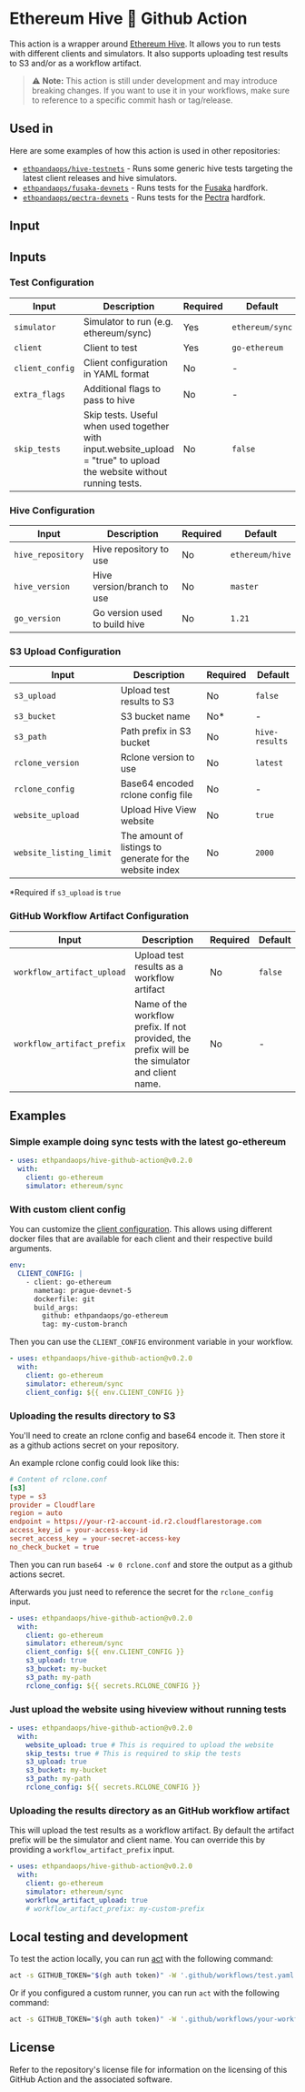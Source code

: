# Ethereum Hive 🐝 Github Action

This action is a wrapper around [Ethereum Hive](https://github.com/ethereum/hive). It allows you to run tests with different clients and simulators. It also supports uploading test results to S3 and/or as a workflow artifact.

> ⚠️ **Note:** This action is still under development and may introduce breaking changes. If you want to use it in your workflows, make sure to reference to a specific commit hash or tag/release.

## Used in

Here are some examples of how this action is used in other repositories:

- [`ethpandaops/hive-testnets`](https://github.com/ethpandaops/hive-tests/tree/master/.github/workflows) - Runs some generic hive tests targeting the latest client releases and hive simulators.
- [`ethpandaops/fusaka-devnets`](https://github.com/ethpandaops/fusaka-devnets/tree/master/.github/workflows) - Runs tests for the [Fusaka](https://eips.ethereum.org/EIPS/eip-7607) hardfork.
- [`ethpandaops/pectra-devnets`](https://github.com/ethpandaops/pectra-devnets/tree/master/.github/workflows) - Runs tests for the [Pectra](https://eips.ethereum.org/EIPS/eip-7600) hardfork.

## Input
## Inputs

### Test Configuration

| Input | Description | Required | Default |
|-------|-------------|----------|---------|
| `simulator` | Simulator to run (e.g. ethereum/sync) | Yes | `ethereum/sync` |
| `client` | Client to test | Yes | `go-ethereum` |
| `client_config` | Client configuration in YAML format | No | - |
| `extra_flags` | Additional flags to pass to hive | No | - |
| `skip_tests` | Skip tests. Useful when used together with input.website_upload = "true" to upload the website without running tests. | No | `false` |

### Hive Configuration

| Input | Description | Required | Default |
|-------|-------------|----------|---------|
| `hive_repository` | Hive repository to use | No | `ethereum/hive` |
| `hive_version` | Hive version/branch to use | No | `master` |
| `go_version` | Go version used to build hive | No | `1.21` |

### S3 Upload Configuration

| Input | Description | Required | Default |
|-------|-------------|----------|---------|
| `s3_upload` | Upload test results to S3 | No | `false` |
| `s3_bucket` | S3 bucket name | No* | - |
| `s3_path` | Path prefix in S3 bucket | No | `hive-results` |
| `rclone_version` | Rclone version to use | No | `latest` |
| `rclone_config` | Base64 encoded rclone config file | No | - |
| `website_upload` | Upload Hive View website | No | `true` |
| `website_listing_limit` | The amount of listings to generate for the website index | No | `2000` |

*Required if `s3_upload` is `true`

### GitHub Workflow Artifact Configuration

| Input | Description | Required | Default |
|-------|-------------|----------|---------|
| `workflow_artifact_upload` | Upload test results as a workflow artifact | No | `false` |
| `workflow_artifact_prefix` | Name of the workflow prefix. If not provided, the prefix will be the simulator and client name. | No | - |

## Examples

### Simple example doing sync tests with the latest go-ethereum

```yaml
- uses: ethpandaops/hive-github-action@v0.2.0
  with:
    client: go-ethereum
    simulator: ethereum/sync
```

### With custom client config

You can customize the [client configuration](https://github.com/ethereum/hive/blob/master/docs/commandline.md#client-build-parameters). This allows using different docker files that are available for each client and their respective build arguments.

```yaml
env:
  CLIENT_CONFIG: |
    - client: go-ethereum
      nametag: prague-devnet-5
      dockerfile: git
      build_args:
        github: ethpandaops/go-ethereum
        tag: my-custom-branch
```

Then you can use the `CLIENT_CONFIG` environment variable in your workflow.

```yaml
- uses: ethpandaops/hive-github-action@v0.2.0
  with:
    client: go-ethereum
    simulator: ethereum/sync
    client_config: ${{ env.CLIENT_CONFIG }}
```

### Uploading the results directory to S3

You'll need to create an rclone config and base64 encode it. Then store it as a github actions secret on your repository.

An example rclone config could look like this:

```toml
# Content of rclone.conf
[s3]
type = s3
provider = Cloudflare
region = auto
endpoint = https://your-r2-account-id.r2.cloudflarestorage.com
access_key_id = your-access-key-id
secret_access_key = your-secret-access-key
no_check_bucket = true
```

Then you can run `base64 -w 0 rclone.conf` and store the output as a github actions secret.

Afterwards you just need to reference the secret for the `rclone_config` input.

```yaml
- uses: ethpandaops/hive-github-action@v0.2.0
  with:
    client: go-ethereum
    simulator: ethereum/sync
    client_config: ${{ env.CLIENT_CONFIG }}
    s3_upload: true
    s3_bucket: my-bucket
    s3_path: my-path
    rclone_config: ${{ secrets.RCLONE_CONFIG }}
```

### Just upload the website using hiveview without running tests

```yaml
- uses: ethpandaops/hive-github-action@v0.2.0
  with:
    website_upload: true # This is required to upload the website
    skip_tests: true # This is required to skip the tests
    s3_upload: true
    s3_bucket: my-bucket
    s3_path: my-path
    rclone_config: ${{ secrets.RCLONE_CONFIG }}
```

### Uploading the results directory as an GitHub workflow artifact

This will upload the test results as a workflow artifact. By default the artifact prefix will be the simulator and client name. You can override this by providing a `workflow_artifact_prefix` input.
```yaml
- uses: ethpandaops/hive-github-action@v0.2.0
  with:
    client: go-ethereum
    simulator: ethereum/sync
    workflow_artifact_upload: true
    # workflow_artifact_prefix: my-custom-prefix
```

## Local testing and development

To test the action locally, you can run [act](https://github.com/nektos/act) with the following command:

```bash
act -s GITHUB_TOKEN="$(gh auth token)" -W '.github/workflows/test.yaml'
```

Or if you configured a custom runner, you can run `act` with the following command:

```bash
act -s GITHUB_TOKEN="$(gh auth token)" -W '.github/workflows/your-workflow.yaml' -P your-self-hosted-runner=catthehacker/ubuntu:act-latest
```

## License

Refer to the repository's license file for information on the licensing of this GitHub Action and the associated software.
